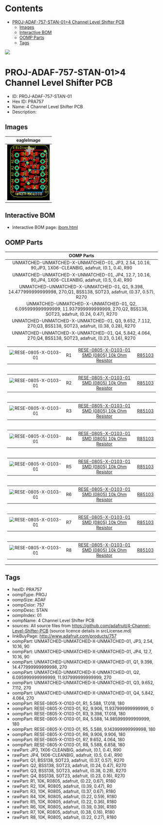 



Contents
========

* [PROJ-ADAF-757-STAN-01>4 Channel Level Shifter PCB](#proj-adaf-757-stan-014-channel-level-shifter-pcb)
	* [Images](#images)
	* [Interactive BOM](#interactive-bom)
	* [OOMP Parts](#oomp-parts)
	* [Tags](#tags)
  
![][im]
# PROJ-ADAF-757-STAN-01>4 Channel Level Shifter PCB

- ID: PROJ-ADAF-757-STAN-01
- Hex ID: PRA757
- Name: 4 Channel Level Shifter PCB
- Description: 

## Images
  
  

|eagleImage|
| :---: |
|[![eagleImage](eagleImage_140.png)](eagleImage_600.png)|

## Interactive BOM

- Interactive BOM page: [ibom.html](kicad/bom/ibom.html)

## OOMP Parts
  

|OOMP Parts|
| :---: |
|UNMATCHED-UNMATCHED-X-UNMATCHED-01, JP3, 2.54, 10.16, 90,JP3, 1X06-CLEANBIG, adafruit, (0.1, 0.4), R90|
|UNMATCHED-UNMATCHED-X-UNMATCHED-01, JP4, 12.7, 10.16, 90,JP4, 1X06-CLEANBIG, adafruit, (0.5, 0.4), R90|
|UNMATCHED-UNMATCHED-X-UNMATCHED-01, Q1, 9.398, 14.477999999999998, 270,Q1, BSS138, SOT23, adafruit, (0.37, 0.57), R270|
|UNMATCHED-UNMATCHED-X-UNMATCHED-01, Q2, 6.095999999999999, 11.937999999999999, 270,Q2, BSS138, SOT23, adafruit, (0.24, 0.47), R270|
|UNMATCHED-UNMATCHED-X-UNMATCHED-01, Q3, 9.652, 7.112, 270,Q3, BSS138, SOT23, adafruit, (0.38, 0.28), R270|
|UNMATCHED-UNMATCHED-X-UNMATCHED-01, Q4, 5.842, 4.064, 270,Q4, BSS138, SOT23, adafruit, (0.23, 0.16), R270|
|<table><tr><td>![RESE-0805-X-O103-01](https://raw.githubusercontent.com/oomlout/oomlout_OOMP_parts/main/RESE-0805-X-O103-01/image_140.jpg)</td><td> R1</td><td>[RESE-0805-X-O103-01<br>SMD (0805) 10k Ohm Resistor](https://github.com/oomlout/oomlout_OOMP_parts/tree/main/RESE-0805-X-O103-01/)</td><td>[R85103](https://github.com/oomlout/oomlout_OOMP_parts/tree/main/RESE-0805-X-O103-01/)</td></tr></table>|
|<table><tr><td>![RESE-0805-X-O103-01](https://raw.githubusercontent.com/oomlout/oomlout_OOMP_parts/main/RESE-0805-X-O103-01/image_140.jpg)</td><td> R2</td><td>[RESE-0805-X-O103-01<br>SMD (0805) 10k Ohm Resistor](https://github.com/oomlout/oomlout_OOMP_parts/tree/main/RESE-0805-X-O103-01/)</td><td>[R85103](https://github.com/oomlout/oomlout_OOMP_parts/tree/main/RESE-0805-X-O103-01/)</td></tr></table>|
|<table><tr><td>![RESE-0805-X-O103-01](https://raw.githubusercontent.com/oomlout/oomlout_OOMP_parts/main/RESE-0805-X-O103-01/image_140.jpg)</td><td> R3</td><td>[RESE-0805-X-O103-01<br>SMD (0805) 10k Ohm Resistor](https://github.com/oomlout/oomlout_OOMP_parts/tree/main/RESE-0805-X-O103-01/)</td><td>[R85103](https://github.com/oomlout/oomlout_OOMP_parts/tree/main/RESE-0805-X-O103-01/)</td></tr></table>|
|<table><tr><td>![RESE-0805-X-O103-01](https://raw.githubusercontent.com/oomlout/oomlout_OOMP_parts/main/RESE-0805-X-O103-01/image_140.jpg)</td><td> R4</td><td>[RESE-0805-X-O103-01<br>SMD (0805) 10k Ohm Resistor](https://github.com/oomlout/oomlout_OOMP_parts/tree/main/RESE-0805-X-O103-01/)</td><td>[R85103](https://github.com/oomlout/oomlout_OOMP_parts/tree/main/RESE-0805-X-O103-01/)</td></tr></table>|
|<table><tr><td>![RESE-0805-X-O103-01](https://raw.githubusercontent.com/oomlout/oomlout_OOMP_parts/main/RESE-0805-X-O103-01/image_140.jpg)</td><td> R5</td><td>[RESE-0805-X-O103-01<br>SMD (0805) 10k Ohm Resistor](https://github.com/oomlout/oomlout_OOMP_parts/tree/main/RESE-0805-X-O103-01/)</td><td>[R85103](https://github.com/oomlout/oomlout_OOMP_parts/tree/main/RESE-0805-X-O103-01/)</td></tr></table>|
|<table><tr><td>![RESE-0805-X-O103-01](https://raw.githubusercontent.com/oomlout/oomlout_OOMP_parts/main/RESE-0805-X-O103-01/image_140.jpg)</td><td> R6</td><td>[RESE-0805-X-O103-01<br>SMD (0805) 10k Ohm Resistor](https://github.com/oomlout/oomlout_OOMP_parts/tree/main/RESE-0805-X-O103-01/)</td><td>[R85103](https://github.com/oomlout/oomlout_OOMP_parts/tree/main/RESE-0805-X-O103-01/)</td></tr></table>|
|<table><tr><td>![RESE-0805-X-O103-01](https://raw.githubusercontent.com/oomlout/oomlout_OOMP_parts/main/RESE-0805-X-O103-01/image_140.jpg)</td><td> R7</td><td>[RESE-0805-X-O103-01<br>SMD (0805) 10k Ohm Resistor](https://github.com/oomlout/oomlout_OOMP_parts/tree/main/RESE-0805-X-O103-01/)</td><td>[R85103](https://github.com/oomlout/oomlout_OOMP_parts/tree/main/RESE-0805-X-O103-01/)</td></tr></table>|
|<table><tr><td>![RESE-0805-X-O103-01](https://raw.githubusercontent.com/oomlout/oomlout_OOMP_parts/main/RESE-0805-X-O103-01/image_140.jpg)</td><td> R8</td><td>[RESE-0805-X-O103-01<br>SMD (0805) 10k Ohm Resistor](https://github.com/oomlout/oomlout_OOMP_parts/tree/main/RESE-0805-X-O103-01/)</td><td>[R85103](https://github.com/oomlout/oomlout_OOMP_parts/tree/main/RESE-0805-X-O103-01/)</td></tr></table>|

## Tags

- hexID: PRA757
- oompType: PROJ
- oompSize: ADAF
- oompColor: 757
- oompDesc: STAN
- oompIndex: 01
- oompName: 4 Channel Level Shifter PCB
- sources: All source files from https://github.com/adafruit/4-Channel-Level-Shifter-PCB (source licence details in srcLicense.md)
- linkBuyPage: http://www.adafruit.com/products/757
- oompPart: UNMATCHED-UNMATCHED-X-UNMATCHED-01, JP3, 2.54, 10.16, 90
- oompPart: UNMATCHED-UNMATCHED-X-UNMATCHED-01, JP4, 12.7, 10.16, 90
- oompPart: UNMATCHED-UNMATCHED-X-UNMATCHED-01, Q1, 9.398, 14.477999999999998, 270
- oompPart: UNMATCHED-UNMATCHED-X-UNMATCHED-01, Q2, 6.095999999999999, 11.937999999999999, 270
- oompPart: UNMATCHED-UNMATCHED-X-UNMATCHED-01, Q3, 9.652, 7.112, 270
- oompPart: UNMATCHED-UNMATCHED-X-UNMATCHED-01, Q4, 5.842, 4.064, 270
- oompPart: RESE-0805-X-O103-01, R1, 5.588, 17.018, 180
- oompPart: RESE-0805-X-O103-01, R2, 9.906, 11.937999999999999, 0
- oompPart: RESE-0805-X-O103-01, R3, 9.398, 17.018, 180
- oompPart: RESE-0805-X-O103-01, R4, 5.588, 14.985999999999999, 180
- oompPart: RESE-0805-X-O103-01, R5, 5.588, 9.143999999999998, 180
- oompPart: RESE-0805-X-O103-01, R6, 9.906, 9.906, 180
- oompPart: RESE-0805-X-O103-01, R7, 9.652, 4.064, 180
- oompPart: RESE-0805-X-O103-01, R8, 5.588, 6.858, 180
- rawPart: JP3, 1X06-CLEANBIG, adafruit, (0.1, 0.4), R90
- rawPart: JP4, 1X06-CLEANBIG, adafruit, (0.5, 0.4), R90
- rawPart: Q1, BSS138, SOT23, adafruit, (0.37, 0.57), R270
- rawPart: Q2, BSS138, SOT23, adafruit, (0.24, 0.47), R270
- rawPart: Q3, BSS138, SOT23, adafruit, (0.38, 0.28), R270
- rawPart: Q4, BSS138, SOT23, adafruit, (0.23, 0.16), R270
- rawPart: R1, 10K, R0805, adafruit, (0.22, 0.67), R180
- rawPart: R2, 10K, R0805, adafruit, (0.39, 0.47), R0
- rawPart: R3, 10K, R0805, adafruit, (0.37, 0.67), R180
- rawPart: R4, 10K, R0805, adafruit, (0.22, 0.59), R180
- rawPart: R5, 10K, R0805, adafruit, (0.22, 0.36), R180
- rawPart: R6, 10K, R0805, adafruit, (0.39, 0.39), R180
- rawPart: R7, 10K, R0805, adafruit, (0.38, 0.16), R180
- rawPart: R8, 10K, R0805, adafruit, (0.22, 0.27), R180



[im]: eagleImage_450.png

